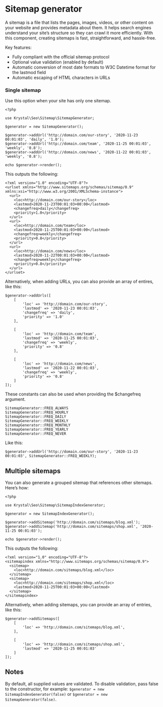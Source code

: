 Sitemap generator
===========

A sitemap is a file that lists the pages, images, videos, or other content on your website and provides metadata about them. It helps search engines understand your site’s structure so they can crawl it more efficiently.
With this component, creating sitemaps is fast, straightforward, and hassle-free.

Key features:

 * Fully compliant with the official sitemap protocol
 * Optional value validation (enabled by default)
 * Automatic conversion of most date formats to W3C Datetime format for the lastmod field
 * Automatic escaping of HTML characters in URLs

### Single sitemap

Use this option when your site has only one sitemap.

    <?php
    
    use Krystal\Seo\Sitemap\SitemapGenerator;
    
    $generator = new SitemapGenerator();
    
    $generator->addUrl('http://domain.com/our-story', '2020-11-23 00:01:03', 'daily', '1.0');
    $generator->addUrl('http://domain.com/team', '2020-11-25 00:01:03', 'weekly', '0.8');
    $generator->addUrl('http://domain.com/news', '2020-11-22 00:01:03', 'weekly', '0.8');
    
    echo $generator->render();

This outputs the following:

    <?xml version="1.0" encoding="UTF-8"?>
    <urlset xmlns="http://www.sitemaps.org/schemas/sitemap/0.9" xmlns:xsi="http://www.w3.org/2001/XMLSchema-instance">
      <url>
        <loc>http://domain.com/our-story</loc>
        <lastmod>2020-11-23T00:01:03+00:00</lastmod>
        <changefreq>daily</changefreq>
        <priority>1.0</priority>
      </url>
      <url>
        <loc>http://domain.com/team</loc>
        <lastmod>2020-11-25T00:01:03+00:00</lastmod>
        <changefreq>weekly</changefreq>
        <priority>0.8</priority>
      </url>
      <url>
        <loc>http://domain.com/news</loc>
        <lastmod>2020-11-22T00:01:03+00:00</lastmod>
        <changefreq>weekly</changefreq>
        <priority>0.8</priority>
      </url>
    </urlset>

Alternatively, when adding URLs, you can also provide an array of entires, like this:

    $generator->addUrls([
        [
            'loc' => 'http://domain.com/our-story',
            'lastmod' => '2020-11-23 00:01:03',
            'changefreq' => 'daily',
            'priority' => '1.0'
        ],

        [
            'loc' => 'http://domain.com/team',
            'lastmod' => '2020-11-25 00:01:03',
            'changefreq' => 'weekly',
            'priority' => '0.8'
        ],

        [
            'loc' => 'http://domain.com/news',
            'lastmod' => '2020-11-22 00:01:03',
            'changefreq' => 'weekly',
            'priority' => '0.8'
        ]
    ]);

These constants can also be used when providing the $changefreq argument.

    SitemapGenerator::FREQ_ALWAYS
    SitemapGenerator::FREQ_HOURLY
    SitemapGenerator::FREQ_DAILY
    SitemapGenerator::FREQ_WEEKLY
    SitemapGenerator::FREQ_MONTHLY
    SitemapGenerator::FREQ_YEARLY
    SitemapGenerator::FREQ_NEVER

Like this:

    $generator->addUrl('http://domain.com/our-story', '2020-11-23 00:01:03', SitemapGenerator::FREQ_WEEKLY);


## Multiple sitemaps

You can also generate a grouped sitemap that references other sitemaps. Here’s how:
    
    <?php
    
    use Krystal\Seo\Sitemap\SitemapIndexGenerator;
    
    $generator = new SitemapIndexGenerator();
    
    $generator->addSitemap('http://domain.com/sitemaps/blog.xml');
    $generator->addSitemap('http://domain.com/sitemaps/shop.xml', '2020-11-25 00:01:03');
    
    echo $generator->render();

This outputs the following:

    <?xml version="1.0" encoding="UTF-8"?>
    <sitemapindex xmlns="http://www.sitemaps.org/schemas/sitemap/0.9">
      <sitemap>
        <loc>http://domain.com/sitemaps/blog.xml</loc>
      </sitemap>
      <sitemap>
        <loc>http://domain.com/sitemaps/shop.xml</loc>
        <lastmod>2020-11-25T00:01:03+00:00</lastmod>
      </sitemap>
    </sitemapindex>

Alternatively, when adding sitemaps, you can provide an array of entries, like this:

    $generator->addSitemaps([
        [
            'loc' => 'http://domain.com/sitemaps/blog.xml',
        ],
    
        [
            'loc' => 'http://domain.com/sitemaps/shop.xml',
            'lastmod' => '2020-11-25 00:01:03'
        ]
    ]);


## Notes

By default, all supplied values are validated. To disable validation, pass false to the constructor, for example: `$generator = new SitemapIndexGenerator(false)` or `$generator = new SitemapGenerator(false)`.